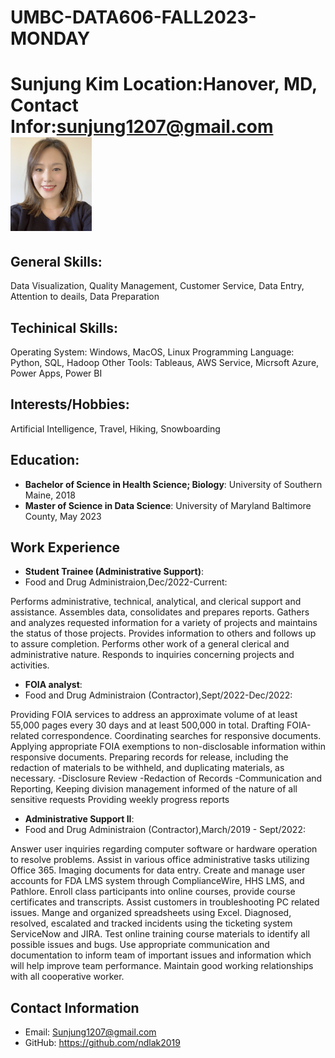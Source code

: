 # UMBC-DATA606-FALL2023-MONDAY
# Sunjung Kim Location:Hanover, MD, Contact Infor:sunjung1207@gmail.com <img src="https://github.com/ndlak2019/UMBC-DATA606-FALL2023-MONDAY/blob/main/IMG_4999%20(1).jpg" width="130" height="150">

## General Skills: 
Data Visualization, Quality Management, Customer Service, Data Entry, Attention to deails, Data Preparation 

## Techinical Skills:
Operating System: 
Windows, MacOS, Linux
Programming Language:
Python, SQL, Hadoop
Other Tools:
Tableaus, AWS Service, Micrsoft Azure, Power Apps, Power BI

## Interests/Hobbies:
Artificial Intelligence, Travel, Hiking, Snowboarding

## Education:
- **Bachelor of Science in Health Science; Biology**: University of Southern Maine, 2018
- **Master of Science in Data Science**: University of Maryland Baltimore County, May 2023

## Work Experience
- **Student Trainee (Administrative Support)**:
- Food and Drug Administraion,Dec/2022-Current:
  
Performs administrative, technical, analytical, and clerical support and assistance.
Assembles data, consolidates and prepares reports.
Gathers and analyzes requested information for a variety of projects and maintains the status of those projects.
Provides information to others and follows up to assure completion.
Performs other work of a general clerical and administrative nature.
Responds to inquiries concerning projects and activities.

- **FOIA analyst**:
- Food and Drug Administraion (Contractor),Sept/2022-Dec/2022:
  
Providing FOIA services to address an approximate volume of at least 55,000 pages every 30 days and at least 500,000 in total.
Drafting FOIA-related correspondence.
Coordinating searches for responsive documents.
Applying appropriate FOIA exemptions to non-disclosable information within responsive documents.
Preparing records for release, including the redaction of materials to be withheld, and duplicating materials, as necessary.
-Disclosure Review
-Redaction of Records
-Communication and Reporting, Keeping division management informed of the nature of all sensitive requests
Providing weekly progress reports

- **Administrative Support II**:
- Food and Drug Administraion (Contractor),March/2019 - Sept/2022:
  
Answer user inquiries regarding computer software or hardware operation to resolve problems.
Assist in various office administrative tasks utilizing Office 365.
Imaging documents for data entry.
Create and manage user accounts for FDA LMS system through ComplianceWire, HHS LMS, and Pathlore.
Enroll class participants into online courses, provide course certificates and transcripts.
Assist customers in troubleshooting PC related issues.
Mange and organized spreadsheets using Excel.
Diagnosed, resolved, escalated and tracked incidents using the ticketing system ServiceNow and JIRA.
Test online training course materials to identify all possible issues and bugs.
Use appropriate communication and documentation to inform team of important issues and information which will help improve team performance.
Maintain good working relationships with all cooperative worker.

## Contact Information
- Email: Sunjung1207@gmail.com
- GitHub: https://github.com/ndlak2019
